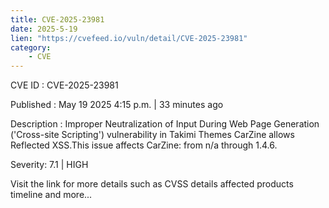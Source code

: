 ```yaml
---
title: CVE-2025-23981
date: 2025-5-19
lien: "https://cvefeed.io/vuln/detail/CVE-2025-23981"
category:
    - CVE
---
```


CVE ID : CVE-2025-23981

Published :  May 19
2025
4:15 p.m. | 33 minutes ago

Description : Improper Neutralization of Input During Web Page Generation ('Cross-site Scripting') vulnerability in Takimi Themes CarZine allows Reflected XSS.This issue affects CarZine: from n/a through 1.4.6.

Severity: 7.1 | HIGH

Visit the link for more details
such as CVSS details
affected products
timeline
and more...
